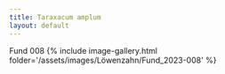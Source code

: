 ```yaml
---
title: Taraxacum amplum
layout: default
---
```

Fund 008
{% include image-gallery.html folder='/assets/images/Löwenzahn/Fund_2023-008' %}